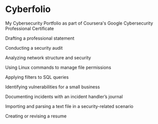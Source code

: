 # Cyberfolio
My Cybersecurity Portfolio as part of Coursera's Google Cybersecurity Professional Certificate

Drafting a professional statement

Conducting a security audit

Analyzing network structure and security

Using Linux commands to manage file permissions

Applying filters to SQL queries

Identifying vulnerabilities for a small business

Documenting incidents with an incident handler’s journal 

Importing and parsing a text file in a security-related scenario

Creating or revising a resume
